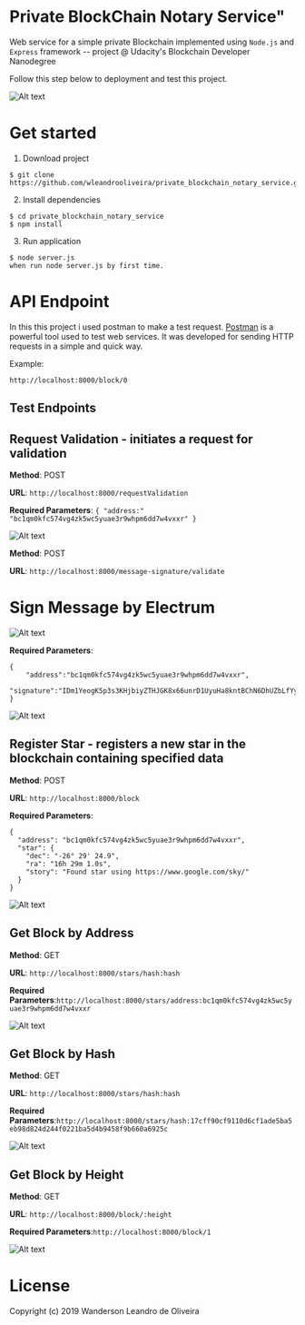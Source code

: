 # Private BlockChain Notary Service"

Web service for a simple private Blockchain implemented using `Node.js` and `Express` framework  -- project @ Udacity's Blockchain Developer Nanodegree

Follow this step below to deployment and test this project.


![Alt text](https://github.com/wleandrooliveira/private_blockchain_notary_service/blob/master/src/images/shutterstock_749922058.jpg)

# Get started

1) Download project

```
$ git clone https://github.com/wleandrooliveira/private_blockchain_notary_service.git
```
2) Install dependencies

```
$ cd private_blockchain_notary_service
$ npm install
```
3) Run application

```
$ node server.js
when run node server.js by first time.
```

# API Endpoint 

In this this project i used postman to make a test request.
[Postman](https://www.getpostman.com) is a powerful tool used to test web services. It was developed for sending HTTP requests in a simple and quick way.

Example:
```
http://localhost:8000/block/0
```
## Test Endpoints

## Request Validation - initiates a request for validation

**Method**: POST

**URL**: ```http://localhost:8000/requestValidation```

**Required Parameters**: ```{ "address:" "bc1qm0kfc574vg4zk5wc5yuae3r9whpm6dd7w4vxxr" } ```


![Alt text](https://github.com/wleandrooliveira/private_blockchain_notary_service/blob/master/src/images/requestValidadtion.PNG)


**Method**: POST

**URL**: ```http://localhost:8000/message-signature/validate```

# Sign Message by Electrum

![Alt text](https://github.com/wleandrooliveira/private_blockchain_notary_service/blob/master/src/images/signatureElectrum.PNG)

**Required Parameters**:
```
{
	"address":"bc1qm0kfc574vg4zk5wc5yuae3r9whpm6dd7w4vxxr",
	"signature":"IDm1YeogK5p3s3KHjbiyZTHJGK8x66unrD1UyuHa8kntBChN6DhUZbLfYyYIsfEiSjtroLhY1K/syL7FdgTmzUw="
}
```


![Alt text](https://github.com/wleandrooliveira/private_blockchain_notary_service/blob/master/src/images/message_signature.PNG)

## Register Star - registers a new star in the blockchain containing specified data

**Method**: POST

**URL**: ```http://localhost:8000/block```

**Required Parameters**:
```
{
  "address": "bc1qm0kfc574vg4zk5wc5yuae3r9whpm6dd7w4vxxr",
  "star": {
    "dec": "-26° 29' 24.9",
    "ra": "16h 29m 1.0s",
    "story": "Found star using https://www.google.com/sky/"
  }
}

```
![Alt text](https://github.com/wleandrooliveira/private_blockchain_notary_service/blob/master/src/images/createBlock.PNG)

## Get Block by Address

**Method**: GET

**URL**: ```http://localhost:8000/stars/hash:hash```

**Required Parameters**:```http://localhost:8000/stars/address:bc1qm0kfc574vg4zk5wc5yuae3r9whpm6dd7w4vxxr```


![Alt text](https://github.com/wleandrooliveira/private_blockchain_notary_service/blob/master/src/images/getblockbyAdress.PNG)

## Get Block by Hash

**Method**: GET

**URL**: ```http://localhost:8000/stars/hash:hash```

**Required Parameters**:```http://localhost:8000/stars/hash:17cff90cf9110d6cf1ade5ba5eb98d824d244f0221ba5d4b9458f9b660a6925c```


![Alt text](https://github.com/wleandrooliveira/private_blockchain_notary_service/blob/master/src/images/getblockbyhash.PNG)

## Get Block by Height

**Method**: GET

**URL**: ```http://localhost:8000/block/:height```

**Required Parameters**:```http://localhost:8000/block/1```


![Alt text](https://github.com/wleandrooliveira/private_blockchain_notary_service/blob/master/src/images/getblockbyheight.PNG)


# License

Copyright (c) 2019 Wanderson Leandro de Oliveira
